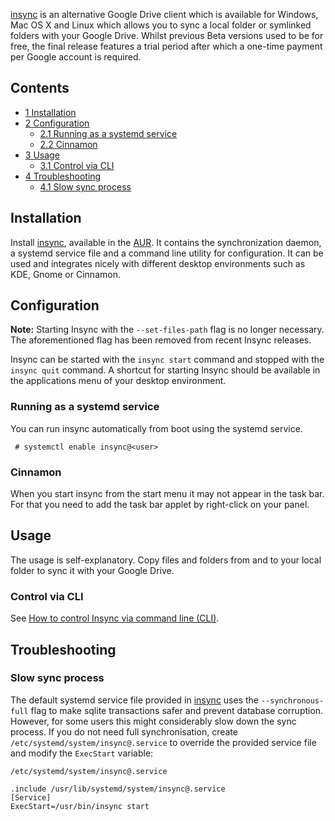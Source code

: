 [insync](https://insynchq.com) is an alternative Google Drive client which is available for Windows, Mac OS X and Linux which allows you to sync a local folder or symlinked folders with your Google Drive. Whilst previous Beta versions used to be for free, the final release features a trial period after which a one-time payment per Google account is required.

## Contents

*   [1 Installation](#Installation)
*   [2 Configuration](#Configuration)
    *   [2.1 Running as a systemd service](#Running_as_a_systemd_service)
    *   [2.2 Cinnamon](#Cinnamon)
*   [3 Usage](#Usage)
    *   [3.1 Control via CLI](#Control_via_CLI)
*   [4 Troubleshooting](#Troubleshooting)
    *   [4.1 Slow sync process](#Slow_sync_process)

## Installation

Install [insync](https://aur.archlinux.org/packages/insync/), available in the [AUR](/index.php/AUR "AUR"). It contains the synchronization daemon, a systemd service file and a command line utility for configuration. It can be used and integrates nicely with different desktop environments such as KDE, Gnome or Cinnamon.

## Configuration

**Note:** Starting Insync with the `--set-files-path` flag is no longer necessary. The aforementioned flag has been removed from recent Insync releases.

Insync can be started with the `insync start` command and stopped with the `insync quit` command. A shortcut for starting Insync should be available in the applications menu of your desktop environment.

### Running as a systemd service

You can run insync automatically from boot using the systemd service.

```
 # systemctl enable insync@<user>

```

### Cinnamon

When you start insync from the start menu it may not appear in the task bar. For that you need to add the task bar applet by right-click on your panel.

## Usage

The usage is self-explanatory. Copy files and folders from and to your local folder to sync it with your Google Drive.

### Control via CLI

See [How to control Insync via command line (CLI)](https://support.insynchq.com/t/how-to-control-insync-via-command-line-cli/34).

## Troubleshooting

### Slow sync process

The default systemd service file provided in [insync](https://aur.archlinux.org/packages/insync/) uses the `--synchronous-full` flag to make sqlite transactions safer and prevent database corruption. However, for some users this might considerably slow down the sync process. If you do not need full synchronisation, create `/etc/systemd/system/insync@.service` to override the provided service file and modify the `ExecStart` variable:

 `/etc/systemd/system/insync@.service` 
```
.include /usr/lib/systemd/system/insync@.service
[Service]
ExecStart=/usr/bin/insync start

```
